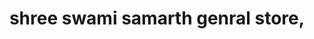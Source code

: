 ---
title: "shree swami samarth genral store,"
url: /waluj/shree-swami-samarth-genral-store/
shop: books
---